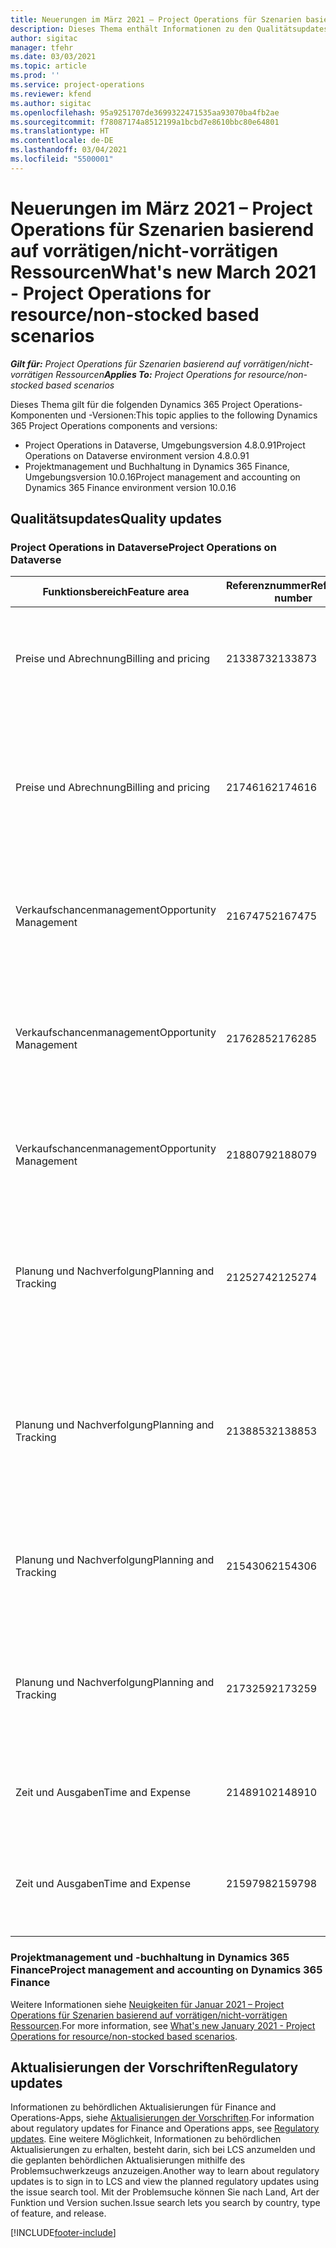 ```yaml
---
title: Neuerungen im März 2021 – Project Operations für Szenarien basierend auf vorrätigen/nicht-vorrätigen Ressourcen
description: Dieses Thema enthält Informationen zu den Qualitätsupdates, die in der März 2021-Veröffentlichung von Project Operations für Szenarien basierend auf vorrätigen/nicht vorrätigen Ressourcen verfügbar sind.
author: sigitac
manager: tfehr
ms.date: 03/03/2021
ms.topic: article
ms.prod: ''
ms.service: project-operations
ms.reviewer: kfend
ms.author: sigitac
ms.openlocfilehash: 95a9251707de3699322471535aa93070ba4fb2ae
ms.sourcegitcommit: f78087174a8512199a1bcbd7e8610bbc80e64801
ms.translationtype: HT
ms.contentlocale: de-DE
ms.lasthandoff: 03/04/2021
ms.locfileid: "5500001"
---
```

# <a name="whats-new-march-2021---project-operations-for-resourcenon-stocked-based-scenarios"></a><span data-ttu-id="5fd49-103">Neuerungen im März 2021 – Project Operations für Szenarien basierend auf vorrätigen/nicht-vorrätigen Ressourcen</span><span class="sxs-lookup"><span data-stu-id="5fd49-103">What's new March 2021 - Project Operations for resource/non-stocked based scenarios</span></span>

<span data-ttu-id="5fd49-104">_**Gilt für:** Project Operations für Szenarien basierend auf vorrätigen/nicht-vorrätigen Ressourcen_</span><span class="sxs-lookup"><span data-stu-id="5fd49-104">_**Applies To:** Project Operations for resource/non-stocked based scenarios_</span></span>

<span data-ttu-id="5fd49-105">Dieses Thema gilt für die folgenden Dynamics 365 Project Operations-Komponenten und -Versionen:</span><span class="sxs-lookup"><span data-stu-id="5fd49-105">This topic applies to the following Dynamics 365 Project Operations components and versions:</span></span>

- <span data-ttu-id="5fd49-106">Project Operations in Dataverse, Umgebungsversion 4.8.0.91</span><span class="sxs-lookup"><span data-stu-id="5fd49-106">Project Operations on Dataverse environment version 4.8.0.91</span></span> 
- <span data-ttu-id="5fd49-107">Projektmanagement und Buchhaltung in Dynamics 365 Finance, Umgebungsversion 10.0.16</span><span class="sxs-lookup"><span data-stu-id="5fd49-107">Project management and accounting on Dynamics 365 Finance environment version 10.0.16</span></span> 

## <a name="quality-updates"></a><span data-ttu-id="5fd49-108">Qualitätsupdates</span><span class="sxs-lookup"><span data-stu-id="5fd49-108">Quality updates</span></span>

### <a name="project-operations-on-dataverse"></a><span data-ttu-id="5fd49-109">Project Operations in Dataverse</span><span class="sxs-lookup"><span data-stu-id="5fd49-109">Project Operations on Dataverse</span></span>


| <span data-ttu-id="5fd49-110">**Funktionsbereich**</span><span class="sxs-lookup"><span data-stu-id="5fd49-110">**Feature area**</span></span> | <span data-ttu-id="5fd49-111">**Referenznummer**</span><span class="sxs-lookup"><span data-stu-id="5fd49-111">**Reference number**</span></span> | <span data-ttu-id="5fd49-112">**Qualitätsupdate**</span><span class="sxs-lookup"><span data-stu-id="5fd49-112">**Quality update**</span></span> |
| --- | --- | --- |
| <span data-ttu-id="5fd49-113">Preise und Abrechnung</span><span class="sxs-lookup"><span data-stu-id="5fd49-113">Billing and pricing</span></span> | <span data-ttu-id="5fd49-114">2133873</span><span class="sxs-lookup"><span data-stu-id="5fd49-114">2133873</span></span> | <span data-ttu-id="5fd49-115">Das Problem bei der Anzeige des Währungssymbols für **Verkaufspreis pro Einheit** im Raster **Kostenschätzungen** wurde behoben.</span><span class="sxs-lookup"><span data-stu-id="5fd49-115">Fixed the display of **Unit Sales Price** currency symbol in the **Expense Estimates** grid.</span></span> |
| <span data-ttu-id="5fd49-116">Preise und Abrechnung</span><span class="sxs-lookup"><span data-stu-id="5fd49-116">Billing and pricing</span></span> | <span data-ttu-id="5fd49-117">2174616</span><span class="sxs-lookup"><span data-stu-id="5fd49-117">2174616</span></span> | <span data-ttu-id="5fd49-118">Erhält ein Angebot den Zuschlag, wird auf die benutzerdefinierte Preisliste des Vertrags in den Detaisl der Vertragszeilen verwiesen, die aus dem Angebot übernommen werden.</span><span class="sxs-lookup"><span data-stu-id="5fd49-118">When a quote is won, the contract custom pricelist is referenced on contract line details that are copied from the quote.</span></span> |
| <span data-ttu-id="5fd49-119">Verkaufschancenmanagement</span><span class="sxs-lookup"><span data-stu-id="5fd49-119">Opportunity Management</span></span> | <span data-ttu-id="5fd49-120">2167475</span><span class="sxs-lookup"><span data-stu-id="5fd49-120">2167475</span></span> | <span data-ttu-id="5fd49-121">Fester Steuerbetrag in der Korrekturrechnung, aus dem ein nicht abgerechneter tatsächlicher Eintrag hervorgegangen ist.</span><span class="sxs-lookup"><span data-stu-id="5fd49-121">Fixed tax amount in the correction invoice that originated an unbilled actual entry.</span></span> |
| <span data-ttu-id="5fd49-122">Verkaufschancenmanagement</span><span class="sxs-lookup"><span data-stu-id="5fd49-122">Opportunity Management</span></span> | <span data-ttu-id="5fd49-123">2176285</span><span class="sxs-lookup"><span data-stu-id="5fd49-123">2176285</span></span> | <span data-ttu-id="5fd49-124">Der Steuerbetrag darf nicht aus den Details des Kaufvertrags/der Angebotszeile in die Details des Kostenvertrags/der Angebotszeile übernommen werden.</span><span class="sxs-lookup"><span data-stu-id="5fd49-124">Tax amount must not be copied from sales contract/quote line details to cost contract/quote line details.</span></span> |
| <span data-ttu-id="5fd49-125">Verkaufschancenmanagement</span><span class="sxs-lookup"><span data-stu-id="5fd49-125">Opportunity Management</span></span> | <span data-ttu-id="5fd49-126">2188079</span><span class="sxs-lookup"><span data-stu-id="5fd49-126">2188079</span></span> | <span data-ttu-id="5fd49-127">Für Verträge, die nicht arbeitsbezogen sind, darf keine geteilte Abrechnungsregel erstellt werden.</span><span class="sxs-lookup"><span data-stu-id="5fd49-127">Split billing rule must not be created for contracts that are not work-based.</span></span> |
| <span data-ttu-id="5fd49-128">Planung und Nachverfolgung</span><span class="sxs-lookup"><span data-stu-id="5fd49-128">Planning and Tracking</span></span> | <span data-ttu-id="5fd49-129">2125274</span><span class="sxs-lookup"><span data-stu-id="5fd49-129">2125274</span></span> | <span data-ttu-id="5fd49-130">**Zuordnung für Duales Schreiben**-Attribut für **Zuordnen des Projektstartdatums** von **msdyn\_taskearlieststart** auf **msdyn\_actualstart** aktualisiert.</span><span class="sxs-lookup"><span data-stu-id="5fd49-130">**Project Dual Write Map** attribute for **Project Start Date Mapping** updated from **msdyn\_taskearlieststart** to **msdyn\_actualstart**.</span></span> |
| <span data-ttu-id="5fd49-131">Planung und Nachverfolgung</span><span class="sxs-lookup"><span data-stu-id="5fd49-131">Planning and Tracking</span></span> | <span data-ttu-id="5fd49-132">2138853</span><span class="sxs-lookup"><span data-stu-id="5fd49-132">2138853</span></span> | <span data-ttu-id="5fd49-133">Die Projektkopierfunktion wurde aktualisiert, um sicherzustellen, dass Kostenschätzungspositionen, die auf Aufgaben verweisen, in das Zielprojekt übernommen werden.</span><span class="sxs-lookup"><span data-stu-id="5fd49-133">Project copy function updated to ensure expense estimate lines that reference tasks are copied to the destination project.</span></span> |
| <span data-ttu-id="5fd49-134">Planung und Nachverfolgung</span><span class="sxs-lookup"><span data-stu-id="5fd49-134">Planning and Tracking</span></span> | <span data-ttu-id="5fd49-135">2154306</span><span class="sxs-lookup"><span data-stu-id="5fd49-135">2154306</span></span> | <span data-ttu-id="5fd49-136">Probleme beim Löschen von Kostenschätzungen in Project Operations für ressourcenbasierte Szenarien wurden behoben.</span><span class="sxs-lookup"><span data-stu-id="5fd49-136">Fixed issues with deleting expense estimates in Project Operations for resource-based scenarios.</span></span> |
| <span data-ttu-id="5fd49-137">Planung und Nachverfolgung</span><span class="sxs-lookup"><span data-stu-id="5fd49-137">Planning and Tracking</span></span> | <span data-ttu-id="5fd49-138">2173259</span><span class="sxs-lookup"><span data-stu-id="5fd49-138">2173259</span></span> | <span data-ttu-id="5fd49-139">Die Projektkopierfunktion wurde aktualisiert, um sicherzustellen, dass in bestimmten Szenarien nicht die Fehlermeldung **PSP wird kopiert** erscheint.</span><span class="sxs-lookup"><span data-stu-id="5fd49-139">Project copy function updated to ensure it doesn't display **Copying WBS** error message in certain scenarios.</span></span> |
| <span data-ttu-id="5fd49-140">Zeit und Ausgaben</span><span class="sxs-lookup"><span data-stu-id="5fd49-140">Time and Expense</span></span> | <span data-ttu-id="5fd49-141">2148910</span><span class="sxs-lookup"><span data-stu-id="5fd49-141">2148910</span></span> | <span data-ttu-id="5fd49-142">Anzeigeproblem der Seite **Eintrag bearbeiten** im Raster **Zeiteintrag** wurde behoben.</span><span class="sxs-lookup"><span data-stu-id="5fd49-142">Fixed display issue with the **Edit Entry** page in the **Time Entry** grid.</span></span> |
| <span data-ttu-id="5fd49-143">Zeit und Ausgaben</span><span class="sxs-lookup"><span data-stu-id="5fd49-143">Time and Expense</span></span> | <span data-ttu-id="5fd49-144">2159798</span><span class="sxs-lookup"><span data-stu-id="5fd49-144">2159798</span></span> | <span data-ttu-id="5fd49-145">Engere Steuerung, um sicherzustellen, dass genehmigte Ausgabeneinträge nicht bearbeitet werden können.</span><span class="sxs-lookup"><span data-stu-id="5fd49-145">Tightened controls to ensure approved expense entries can't be edited.</span></span> |

### <a name="project-management-and-accounting-on-dynamics-365-finance"></a><span data-ttu-id="5fd49-146">Projektmanagement und -buchhaltung in Dynamics 365 Finance</span><span class="sxs-lookup"><span data-stu-id="5fd49-146">Project management and accounting on Dynamics 365 Finance</span></span>

<span data-ttu-id="5fd49-147">Weitere Informationen siehe [Neuigkeiten für Januar 2021 – Project Operations für Szenarien basierend auf vorrätigen/nicht-vorrätigen Ressourcen](whats-new-jan-2021-resource-based.md).</span><span class="sxs-lookup"><span data-stu-id="5fd49-147">For more information, see [What's new January 2021 - Project Operations for resource/non-stocked based scenarios](whats-new-jan-2021-resource-based.md).</span></span>

## <a name="regulatory-updates"></a><span data-ttu-id="5fd49-148">Aktualisierungen der Vorschriften</span><span class="sxs-lookup"><span data-stu-id="5fd49-148">Regulatory updates</span></span>

<span data-ttu-id="5fd49-149">Informationen zu behördlichen Aktualisierungen für Finance and Operations-Apps, siehe [Aktualisierungen der Vorschriften](https://docs.microsoft.com/dynamics365/finance/localizations/regulatory-updates).</span><span class="sxs-lookup"><span data-stu-id="5fd49-149">For information about regulatory updates for Finance and Operations apps, see [Regulatory updates](https://docs.microsoft.com/dynamics365/finance/localizations/regulatory-updates).</span></span> <span data-ttu-id="5fd49-150">Eine weitere Möglichkeit, Informationen zu behördlichen Aktualisierungen zu erhalten, besteht darin, sich bei LCS anzumelden und die geplanten behördlichen Aktualisierungen mithilfe des Problemsuchwerkzeugs anzuzeigen.</span><span class="sxs-lookup"><span data-stu-id="5fd49-150">Another way to learn about regulatory updates is to sign in to LCS and view the planned regulatory updates using the issue search tool.</span></span> <span data-ttu-id="5fd49-151">Mit der Problemsuche können Sie nach Land, Art der Funktion und Version suchen.</span><span class="sxs-lookup"><span data-stu-id="5fd49-151">Issue search lets you search by country, type of feature, and release.</span></span>


[!INCLUDE[footer-include](../includes/footer-banner.md)]
